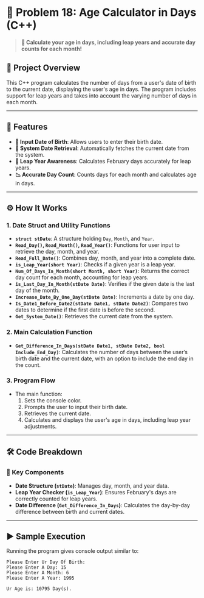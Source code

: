 # 🎂 Problem 18: Age Calculator in Days (C++)

> **📆 Calculate your age in days, including leap years and accurate day counts for each month!**

## 📘 Project Overview
This C++ program calculates the number of days from a user's date of birth to the current date, displaying the user's age in days. The program includes support for leap years and takes into account the varying number of days in each month.

---

## 🌟 Features
- **📅 Input Date of Birth**: Allows users to enter their birth date.
- **📆 System Date Retrieval**: Automatically fetches the current date from the system.
- **🔄 Leap Year Awareness**: Calculates February days accurately for leap years.
- **📉 Accurate Day Count**: Counts days for each month and calculates age in days.

---

## ⚙️ How It Works
### 1. Date Struct and Utility Functions
- **`struct stDate`**: A structure holding `Day`, `Month`, and `Year`.
- **`Read_Day()`, `Read_Month()`, `Read_Year()`**: Functions for user input to retrieve the day, month, and year.
- **`Read_Full_Date()`**: Combines day, month, and year into a complete date.
- **`is_Leap_Year(short Year)`**: Checks if a given year is a leap year.
- **`Num_Of_Days_In_Month(short Month, short Year)`**: Returns the correct day count for each month, accounting for leap years.
- **`is_Last_Day_In_Month(stDate Date)`**: Verifies if the given date is the last day of the month.
- **`Increase_Date_By_One_Day(stDate Date)`**: Increments a date by one day.
- **`Is_Date1_Before_Date2(stDate Date1, stDate Date2)`**: Compares two dates to determine if the first date is before the second.
- **`Get_System_Date()`**: Retrieves the current date from the system.

### 2. Main Calculation Function
- **`Get_Difference_In_Days(stDate Date1, stDate Date2, bool Include_End_Day)`**: Calculates the number of days between the user’s birth date and the current date, with an option to include the end day in the count.

### 3. Program Flow
- The main function:
  1. Sets the console color.
  2. Prompts the user to input their birth date.
  3. Retrieves the current date.
  4. Calculates and displays the user's age in days, including leap year adjustments.

---

## 🛠️ Code Breakdown
### 🔹 Key Components
- **Date Structure (`stDate`)**: Manages day, month, and year data.
- **Leap Year Checker (`is_Leap_Year`)**: Ensures February's days are correctly counted for leap years.
- **Date Difference (`Get_Difference_In_Days`)**: Calculates the day-by-day difference between birth and current dates.

---

## ▶️ Sample Execution
Running the program gives console output similar to:

```plaintext
Please Enter Ur Day Of Birth:
Please Enter A Day: 15
Please Enter A Month: 6
Please Enter A Year: 1995

Ur Age is: 10795 Day(s).
